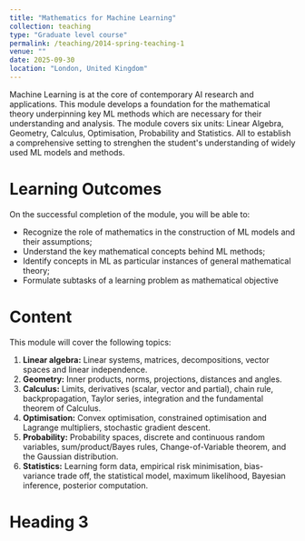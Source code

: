```yaml
---
title: "Mathematics for Machine Learning"
collection: teaching
type: "Graduate level course"
permalink: /teaching/2014-spring-teaching-1
venue: ""
date: 2025-09-30
location: "London, United Kingdom"
---
```


Machine Learning is at the core of contemporary AI research and applications. This module develops a foundation for the mathematical theory underpinning key ML methods which are necessary for their understanding and analysis. The module covers six units: Linear Algebra, Geometry, Calculus, Optimisation, Probability and Statistics. All to establish a comprehensive setting to strenghen the student's understanding of widely used ML models and methods. 

Learning Outcomes
======
On the successful completion of the module, you will be able to: 

- Recognize the role of mathematics in the construction of ML models and their assumptions;
- Understand the key mathematical concepts behind ML methods;
- Identify concepts in ML as particular instances of general mathematical theory;
- Formulate subtasks of a learning problem as mathematical objective 

Content
======

This module will cover the following topics: 

1) **Linear algebra:**
Linear systems, matrices, decompositions, vector spaces and linear independence.
2) **Geometry:**
Inner products, norms, projections, distances and angles.
3) **Calculus:**
Limits, derivatives (scalar, vector and partial), chain rule, backpropagation, Taylor series, integration and the fundamental theorem of Calculus.
4) **Optimisation:**
Convex optimisation, constrained optimisation and Lagrange multipliers, stochastic gradient descent.
5) **Probability:** 
Probability spaces, discrete and continuous random variables, sum/product/Bayes rules, Change-of-Variable theorem, and the Gaussian distribution.
6) **Statistics:**
Learning form data, empirical risk minimisation, bias-variance trade off, the statistical model, maximum likelihood, Bayesian inference, posterior computation.

Heading 3
======